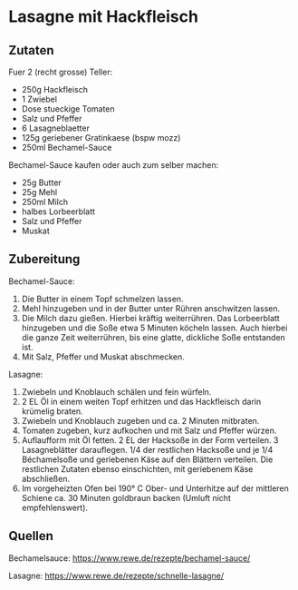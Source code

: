 # Lasagne mit Hackfleisch

## Zutaten

Fuer 2 (recht grosse) Teller:
- 250g Hackfleisch
- 1 Zwiebel
- Dose stueckige Tomaten
- Salz und Pfeffer
- 6 Lasagneblaetter
- 125g geriebener Gratinkaese (bspw mozz)
- 250ml Bechamel-Sauce 

Bechamel-Sauce kaufen oder auch zum selber machen:
- 25g Butter
- 25g Mehl
- 250ml Milch
- halbes Lorbeerblatt
- Salz und Pfeffer
- Muskat

## Zubereitung

Bechamel-Sauce:

1. Die Butter in einem Topf schmelzen lassen. 
2. Mehl hinzugeben und in der Butter unter Rühren anschwitzen lassen.
3. Die Milch dazu gießen. Hierbei kräftig weiterrühren. Das Lorbeerblatt hinzugeben und die Soße etwa 5 Minuten köcheln lassen. Auch hierbei die ganze Zeit weiterrühren, bis eine glatte, dickliche Soße entstanden ist. 
4. Mit Salz, Pfeffer und Muskat abschmecken.

Lasagne:

1. Zwiebeln und Knoblauch schälen und fein würfeln. 
2. 2 EL Öl in einem weiten Topf erhitzen und das Hackfleisch darin krümelig braten. 
3. Zwiebeln und Knoblauch zugeben und ca. 2 Minuten mitbraten. 
4. Tomaten zugeben, kurz aufkochen und mit Salz und Pfeffer würzen.
5. Auflaufform mit Öl fetten. 2 EL der Hacksoße in der Form verteilen. 3 Lasagneblätter darauflegen. 1/4 der restlichen Hacksoße und je 1/4 Béchamelsoße und geriebenen Käse auf den Blättern verteilen. Die restlichen Zutaten ebenso einschichten, mit geriebenem Käse abschließen.
6. Im vorgeheizten Ofen bei 190° C Ober- und Unterhitze auf der mittleren Schiene ca. 30 Minuten goldbraun backen (Umluft nicht empfehlenswert).






## Quellen

Bechamelsauce: https://www.rewe.de/rezepte/bechamel-sauce/

Lasagne: https://www.rewe.de/rezepte/schnelle-lasagne/

